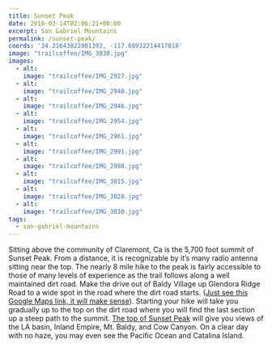 ```yaml
---
title: Sunset Peak
date: 2016-03-14T02:06:21+00:00
excerpt: San Gabriel Mountains
permalink: /sunset-peak/
coords: '34.21643822001392, -117.68932214417018'
image: "trailcoffee/IMG_3030.jpg"
images:
  - alt: 
    image: "trailcoffee/IMG_2927.jpg"
  - alt: 
    image: "trailcoffee/IMG_2940.jpg"
  - alt: 
    image: "trailcoffee/IMG_2946.jpg"
  - alt: 
    image: "trailcoffee/IMG_2954.jpg"
  - alt: 
    image: "trailcoffee/IMG_2961.jpg"
  - alt: 
    image: "trailcoffee/IMG_2991.jpg"
  - alt: 
    image: "trailcoffee/IMG_2998.jpg"
  - alt: 
    image: "trailcoffee/IMG_3015.jpg"
  - alt: 
    image: "trailcoffee/IMG_3028.jpg"
  - alt: 
    image: "trailcoffee/IMG_3030.jpg"
tags:
  - san-gabriel-mountains
---
```

Sitting above the community of Claremont, Ca is the 5,700 foot summit of Sunset Peak. From a distance, it is recognizable by it’s many radio antenna sitting near the top. The nearly 8 mile hike to the peak is fairly accessible to those of many levels of experience as the trail follows along a well maintained dirt road. Make the drive out of Baldy Village up Glendora Ridge Road to a wide spot in the road where the dirt road starts. (<a href="https://www.google.com/maps/place/34%C2%B013'08.3%22N+117%C2%B042'45.1%22W/@34.2189914,-117.7147177,956m/data=!3m2!1e3!4b1!4m2!3m1!1s0x0:0x0?hl=en">Just see this Google Maps link, it will make sense</a>). Starting your hike will take you gradually up to the top on the dirt road where you will find the last section up a steep path to the summit. <a href="https://www.google.com/maps/place/Sunset+Peak,+California+91711/@34.2164193,-117.6898144,956m/data=!3m1!1e3!4m2!3m1!1s0x80c33ba793f494d3:0x90cbcddd584e67a3?hl=en">The top of Sunset Peak</a> will give you views of the LA basin, Inland Empire, Mt. Baldy, and Cow Canyon. On a clear day with no haze, you may even see the Pacific Ocean and Catalina Island.